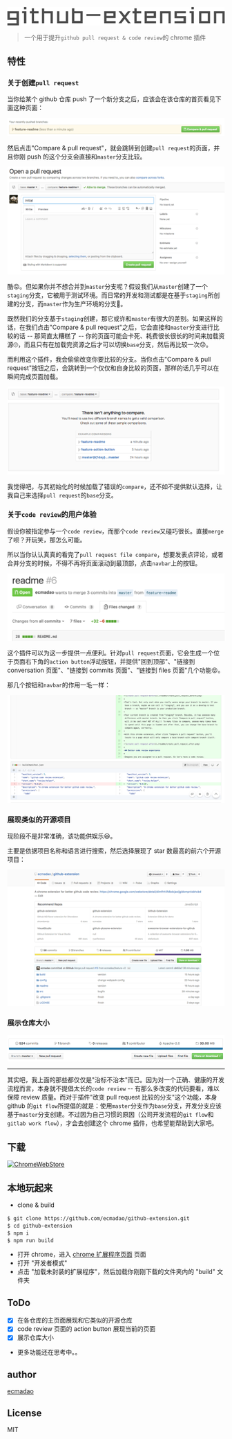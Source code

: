 ![github extension](./readme/github-extension.png)

> 一个用于提升`github pull request & code review`的 chrome 插件

## 特性

### 关于创建`pull request`

当你给某个 github 仓库 push 了一个新分支之后，应该会在该仓库的首页看见下面这种页面：

![创建pull request](./readme/create_pull_request.png)

然后点击"Compare & pull request"，就会跳转到创建`pull request`的页面，并且你刚 push 的这个分支会直接和`master`分支比较。

![create pull request-before](./readme/create_pull_request_before.png)

酷😝。但如果你并不想合并到`master`分支呢？假设我们从`master`创建了一个`staging`分支，它被用于测试环境。而日常的开发和测试都是在基于`staging`所创建的分支，而`master`作为生产环境的分支🤔。

既然我们的分支基于`staging`创建，那它或许和`master`有很大的差别。如果这样的话，在我们点击"Compare & pull request"之后，它会直接和`master`分支进行比较的话 -- 那简直太糟糕了 -- 你的页面可能会卡死、耗费很长很长的时间来加载资源🙄，而且只有在加载完资源之后才可以切换`base`分支，然后再比较一次😞。

而利用这个插件，我会偷偷改变你要比较的分支。当你点击"Compare & pull request"按钮之后，会跳转到一个仅仅和自身比较的页面，那样的话几乎可以在瞬间完成页面加载。

![create pull request-after](./readme/create_pull_request_after.png)

我觉得吧，与其初始化的时候加载了错误的`compare`，还不如不提供默认选择，让我自己来选择`pull request`的`base`分支。

### 关于`code review`的用户体验

假设你被指定参与一个`code review`，而那个`code review`又碰巧很长。直接`merge`了呗？开玩笑，那怎么可能。

所以当你认认真真的看完了`pull request file compare`，想要发表点评论，或者合并分支的时候，不得不再将页面滚动到最顶部，点击`navbar`上的按钮。

![navbar](./readme/navbar.png)

这个插件可以为这一步提供一点便利。针对`pull request`页面，它会生成一个位于页面右下角的`action button`浮动按钮，并提供"回到顶部"、"链接到 conversation 页面"、"链接到 commits 页面"、"链接到 files 页面"几个功能😝。

那几个按钮和`navbar`的作用一毛一样：

![action button](./readme/action_button.png)

### 展现类似的开源项目

现阶段不是非常准确，该功能供娱乐😆。

主要是依据项目名称和语言进行搜索，然后选择展现了 star 数最高的前六个开源项目：

![similar repos](./readme/similar_repos.png)

### 展示仓库大小

![repos size](./readme/repos_size.png)

--------------------------------------------------------------------------------

其实吧，我上面的那些都仅仅是"治标不治本"而已。因为对一个正确、健康的开发流程而言，本身就不提倡太长的`code review` -- 有那么多改变的代码要看，难以保障 review 质量。而对于插件"改变 pull request 比较的分支"这个功能，本身 github 的`git flow`所提倡的就是：使用`master`分支作为`base`分支，开发分支应该基于`master`分支创建。不过因为自己习惯的原因（公司开发流程的`git flow`和`gitlab work flow`），才会去创建这个 chrome 插件，也希望能帮助到大家吧。

## 下载

[![ChromeWebStore](https://developer.chrome.com/webstore/images/ChromeWebStore_Badge_v2_340x96.png)](https://chrome.google.com/webstore/detail/dimfhhiifdbdcjaoijgldompniobhcbd)

## 本地玩起来

- clone & build

```bash
$ git clone https://github.com/ecmadao/github-extension.git
$ cd github-extension
$ npm i
$ npm run build
```

- 打开 chrome，进入 [chrome 扩展程序页面](chrome://extensions/) 页面
- 打开 "开发者模式"
- 点击 "加载未封装的扩展程序"，然后加载你刚刚下载的文件夹内的 "build" 文件夹

## ToDo

- [x] 在各仓库的主页面展现和它类似的开源仓库
- [x] code review 页面的 action button 展现当前的页面
- [x] 展示仓库大小
- 更多功能还在思考中。。

## author

[ecmadao](https://github.com/ecmadao)

## License

MIT
